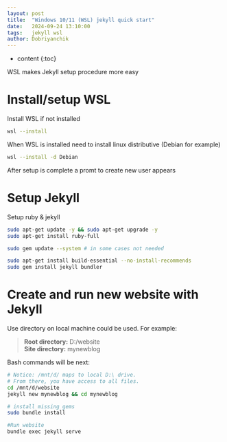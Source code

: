 ```yaml
---
layout: post
title:  "Windows 10/11 (WSL) jekyll quick start"
date:   2024-09-24 13:10:00
tags:   jekyll wsl
author: Dobriyanchik
---
```


* content
{:toc}

WSL makes Jekyll setup procedure more easy





# Install/setup WSL

Install WSL if not installed

```bash
wsl --install
```

When WSL is installed need to install linux distributive (Debian for example)

```bash
wsl --install -d Debian
```

After setup is complete a promt to create new user appears

# Setup Jekyll

Setup ruby & jekyll

```bash
sudo apt-get update -y && sudo apt-get upgrade -y
sudo apt-get install ruby-full

sudo gem update --system # in some cases not needed

sudo apt-get install build-essential --no-install-recommends
sudo gem install jekyll bundler
```

# Create and run new website with Jekyll

Use directory on local machine could be used. For example:
> **Root directory:** D:/website  
> **Site directory:** mynewblog

Bash commands will be next:

```bash
# Notice: /mnt/d/ maps to local D:\ drive.
# From there, you have access to all files.
cd /mnt/d/website
jekyll new mynewblog && cd mynewblog

# install missing gems
sudo bundle install

#Run website  
bundle exec jekyll serve
```